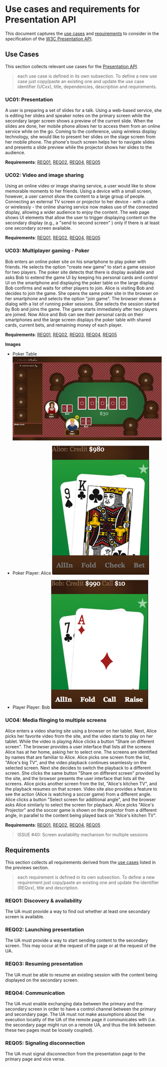 # Use cases and requirements for Presentation API

This document captures the [use cases](#use-cases) and [requirements](#requirements) to consider in the specification of
the [W3C Presentation API][pres-api].

## Use Cases

This section collects relevant use cases for the [Presentation API][pres-api].

> each use case is defined in its own subsection. To define a new use case just copy/paste an existing one and
update the use case identifier (UCxx), title, dependencies, description and requirements.

### <a name="uc01"></a>UC01: Presentation
A user is preparing a set of slides for a talk. Using a web-based service, she is editing her slides and speaker notes
on the primary screen while the secondary larger screen shows a preview of the current slide. When the slides are done,
her mobile phone allows her to access them from an online service while on the go. Coming to the conference, using
wireless display technology, she would like to present her slides on the stage screen from her mobile phone.
The phone's touch screen helps her to navigate slides and presents a slide preview while the projector shows her slides
to the audience.

**Requirements**: [REQ01](#req01), [REQ02](#req02), [REQ04](#req04), [REQ05](#req05)

### <a name="uc02"></a>UC02: Video and image sharing

Using an online video or image sharing service, a user would like to show memorable moments to her friends. Using a
device with a small screen, however, a user cannot show the content to a large group of people. Connecting an external
TV screen or projector to her device - with a cable or wirelessly - the online sharing service now makes use of the
connected display, allowing a wider audience to enjoy the content. The web page shows UI elements that allow the user
to trigger displaying content on the secondary display (e.g., a "send to second screen" ) only if there is at least
one secondary screen available.

**Requirements**: [REQ01](#req01), [REQ02](#req02), [REQ04](#req04), [REQ05](#req05)

### <a name="uc03"></a>UC03: Multiplayer gaming - Poker

Bob enters an online poker site on his smartphone to play poker with friends. He selects the option "create new game"
to start a game session for two players. The poker site detects that there is display available and asks Bob to extend
the game UI by keeping his personal cards and control UI on the smartphone and displaying the poker table on the large
display. Bob confirms and waits for other players to join. Alice is visiting Bob and decides to join the game.
She opens the same poker site in the browser on her smartphone and selects the option "join game". The browser shows a
dialog with a list of running poker sessions. She selects the session started by Bob and joins the game. The game
starts immediately after two players are joined. Now Alice and Bob can see their personal cards on their smartphones
and the large screen displays the poker table with shared cards, current bets, and remaining money of each player.

**Requirements**: [REQ01](#req01), [REQ02](#req02), [REQ03](#req03), [REQ04](#req04), [REQ05](#req05)

**Images**

* <a name="uc03-img1"></a>Poker Table
   ![Poker Table][uc03-img1]

* <a name="uc03-img2"></a>Poker Player: Alice
   ![Poker Client: Alice][uc03-img2]

* <a name="uc03-img3"></a>Player Player: Bob
   ![Poker Client: Bob][uc03-img3]

### <a name="uc04"></a>UC04: Media flinging to multiple screens

Alice enters a video sharing site using a browser on her tablet. Next, Alice picks her favorite video from the site,
and the video starts to play on her tablet. While the video is playing Alice clicks a button "Share on different screen".
The browser provides a user interface that lists all the screens Alice has at her home, asking her to select one.
The screens are identified by names that are familiar to Alice. Alice picks one screen from the list, "Alice's big TV",
and the video playback continues seamlessly on the selected screen. Next she decides to switch the playback to a different
screen. She clicks the same button "Share on different screen" provided by the site, and the browser presents the user
interface that lists all the screens. Alice picks another screen from the list, "Alice's kitchen TV", and the playback
resumes on that screen. Video site also provides a feature to see the action (Alice is watching a soccer game)
from a different angle. Alice clicks a button "Select screen for additional angle", and the browser asks Alice similarly
 to select the screen for playback. Alice picks "Alice's Projector" and the soccer game is shown on the projector from
 a different angle, in parallel to the content being played back on "Alice's kitchen TV".

**Requirements**: [REQ01](#req01), [REQ02](#req02), [REQ04](#req04), [REQ05](#req05)

> ISSUE #40: Screen availability mechanism for multiple sessions

## Requirements

This section collects all requirements derived from the [use cases](#use-cases) listed in the previews section.

> each requirement is defined in its own subsection. To define a new requirement just copy/paste an existing one and
  update the identifier (REQxx), title and description.

### <a name="req01"></a>REQ01: Discovery & availability

The UA must provide a way to find out whether at least one secondary screen is available.

### <a name="req02"></a>REQ02: Launching presentation

The UA must provide a way to start sending content to the secondary screen. This may occur at the request of the page
or at the request of the UA.

### <a name="req03"></a>REQ03: Resuming presentation

The UA must be able to resume an existing session with the content being displayed on the secondary screen.

### <a name="req04"></a>REQ04: Communication

The UA must enable exchanging data between the primary and the secondary screen in order to have a control channel
between the primary and secondary page. The UA must not make assumptions about the execution locality of the UA of
the remote page it communicates with (i.e. the secondary page might run on a remote UA, and thus the link between
these two pages must be loosely coupled).

### <a name="req05"></a>REQ05: Signaling disconnection

The UA must signal disconnection from the presentation page to the primary page and vice versa.

[pres-api]: http://w3c.github.io/presentation-api/
[uc03-img1]: ./images/uc-multiplayer-game-poker-table.png
[uc03-img2]: ./images/uc-multiplayer-game-player-alice.png
[uc03-img3]: ./images/uc-multiplayer-game-player-bob.png
